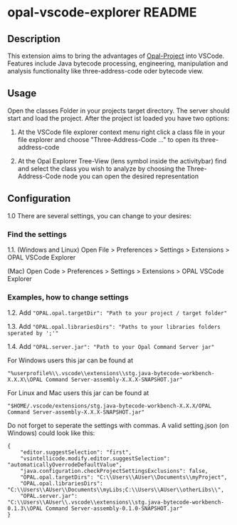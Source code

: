 # opal-vscode-explorer README
## Description
This extension aims to bring the advantages of [Opal-Project](http://www.opal-project.de/) into VSCode.
Features include Java bytecode processing, engineering, manipulation and analysis functionality like three-address-code oder bytecode view.

## Usage
Open the classes Folder in your projects target directory. 
The server should start and load the project.
After the project ist loaded you have two options:

1. At the VSCode file explorer context menu right click a class file in your file explorer and choose "Three-Address-Code ..." to open its three-address-code

2. At the Opal Explorer Tree-View (lens symbol inside the activitybar) find and select the class you wish to analyze by choosing the Three-Address-Code node you can open the desired representation

## Configuration

1.0 There are several settings, you can change to your desires:

### Find the settings

1.1. (Windows and Linux) Open File > Preferences > Settings > Extensions > OPAL VSCode Explorer

(Mac) Open Code > Preferences > Settings > Extensions > OPAL VSCode Explorer

### Examples, how to change settings

1.2. Add `"OPAL.opal.targetDir": "Path to your project / target folder"`

1.3. Add `"OPAL.opal.librariesDirs": "Paths to your libraries folders sperated by ';'"`

1.4. Add `"OPAL.server.jar": "Path to your Opal Command Server jar"`

For Windows users this jar can be found at 
```
"%userprofile%\\.vscode\\extensions\\stg.java-bytecode-workbench-X.X.X\\OPAL Command Server-assembly-X.X.X-SNAPSHOT.jar"
```

For Linux and Mac users this jar can be found at
```
"$HOME/.vscode/extensions/stg.java-bytecode-workbench-X.X.X/OPAL Command Server-assembly-X.X.X-SNAPSHOT.jar"
```

Do not forget to seperate the settings with commas. A valid setting.json (on Windows) could look like this:

```
{
    "editor.suggestSelection": "first",
    "vsintellicode.modify.editor.suggestSelection": "automaticallyOverrodeDefaultValue",
    "java.configuration.checkProjectSettingsExclusions": false,
    "OPAL.opal.targetDirs": "C:\\Users\\AUser\\Documents\\myProject",
    "OPAL.opal.librariesDirs": "C:\\Users\\AUser\\Documents\\myLibs;C:\\Users\\AUser\\otherLibs\\",
    "OPAL.server.jar": "C:\\Users\\AUser\\.vscode\\extensions\\stg.java-bytecode-workbench-0.1.3\\OPAL Command Server-assembly-0.1.0-SNAPSHOT.jar"
}
```